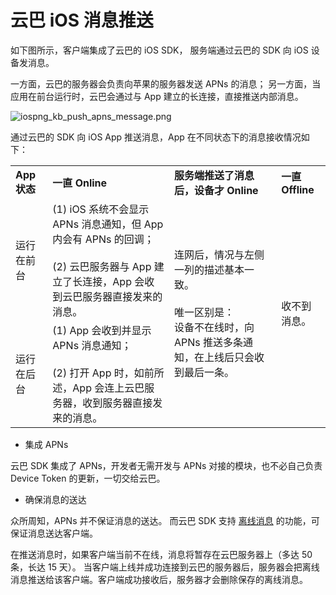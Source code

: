 # 云巴 iOS 消息推送

如下图所示，客户端集成了云巴的 iOS SDK，
服务端通过云巴的 SDK 向 iOS 设备发消息。

一方面，云巴的服务器会负责向苹果的服务器发送 APNs 的消息；
另一方面，当应用在前台运行时，云巴会通过与 App 建立的长连接，直接推送内部消息。

![iospng_kb_push_apns_message.png](https://raw.githubusercontent.com/yunba/docs/master/image/iospng_kb_push_apns_message.png)


通过云巴的 SDK 向 iOS App 推送消息，App 在不同状态下的消息接收情况如下：

<table border="0">

<tr>
  <td><b>App 状态</b></td>
  <td><b>一直 Online</b></td>
  <td><b>服务端推送了消息后，设备才 Online</b></td>
  <td><b>一直 Offline</b></td>
</tr>

<tr>
  <td>运行在前台</td>
  <td>(1) iOS 系统不会显示 APNs 消息通知，但 App 内会有 APNs 的回调；<br><br>
(2) 云巴服务器与 App 建立了长连接，App 会收到云巴服务器直接发来的消息。</td>

  <td rowspan="2">连网后，情况与左侧一列的描述基本一致。<br><br>唯一区别是：<br>设备不在线时，向 APNs 推送多条通知，在上线后只会收到最后一条。</td>

  <td rowspan="2">收不到消息。</td>
</tr>

<tr>
  <td>运行在后台</td>
  <td>(1) App 会收到并显示 APNs 消息通知；<br><br>
(2) 打开 App 时，如前所述，App 会连上云巴服务器，收到服务器直接发来的消息。</td>
</tr>
</table>

* 集成 APNs

云巴 SDK 集成了 APNs，开发者无需开发与 APNs 对接的模块，也不必自己负责 Device Token 的更新，一切交给云巴。

* 确保消息的送达

众所周知，APNs 并不保证消息的送达。
而云巴 SDK 支持 [离线消息](product_kb_offline_message.md) 的功能，可保证消息送达客户端。

在推送消息时，如果客户端当前不在线，消息将暂存在云巴服务器上（多达 50 条，长达 15 天）。
当客户端上线并成功连接到云巴的服务器后，服务器会把离线消息推送给该客户端。客户端成功接收后，服务器才会删除保存的离线消息。
